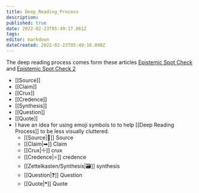 ```yaml
---
title: Deep_Reading_Process
description: 
published: true
date: 2022-02-23T05:49:17.861Z
tags: 
editor: markdown
dateCreated: 2022-02-23T05:49:16.098Z
---
```


The deep reading process comes form these articles [Epistemic Spot Check](https://acesounderglass.com/2019/08/22/epistemic-spot-check-the-fate-of-rome-kyle-harper/) and [Epistemic Spot Check 2](https://acesounderglass.com/2019/10/24/epistemic-spot-check-the-fate-of-rome-round-2/)

- [[Source]]
- [[Claim]]
- [[Crux]]
- [[Credence]]
- [[Synthesis]]
- [[Question]]
- [[Quote]]
- I have an idea for using emoji symbols to to help [[Deep Reading Process]] to be less visually cluttered.
    - [[Source|📖]] Source
    - [[Claim|➡]] Claim
    - [[Crux|☩]] crux
    - [[Credence|⭐️]] credence
    - [[Zettelkasten/Synthesis|🗃]] synthesis
    - [[Question|❓]] Question
    - [[Quote|❝]] Quote
